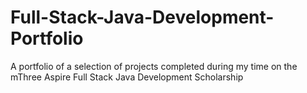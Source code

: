 # Full-Stack-Java-Development-Portfolio
A portfolio of a selection of projects completed during my time on the mThree Aspire Full Stack Java Development Scholarship
